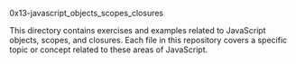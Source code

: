  0x13-javascript_objects_scopes_closures

This directory contains exercises and examples related to JavaScript objects, scopes, and closures. Each file in this repository covers a specific topic or concept related to these areas of JavaScript.

